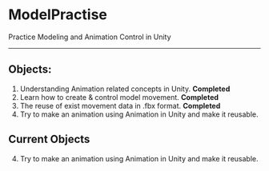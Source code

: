 # ModelPractise
Practice Modeling and Animation Control in Unity
***
## Objects:
1. Understanding Animation related concepts in Unity. **Completed**
2. Learn how to create & control model movement. **Completed**
3. The reuse of exist movement data in .fbx format. **Completed**
4. Try to make an animation using Animation in Unity and make it reusable.
## Current Objects
4. Try to make an animation using Animation in Unity and make it reusable.
